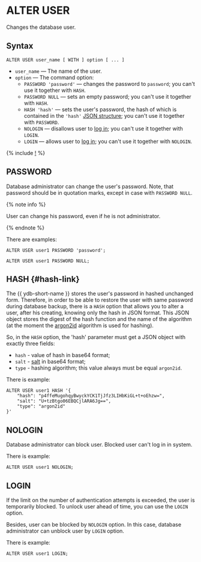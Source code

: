 # ALTER USER

Changes the database user.

## Syntax

```yql
ALTER USER user_name [ WITH ] option [ ... ]
```

* `user_name` — The name of the user.
* `option` — The command option:
  * `PASSWORD 'password'` — changes the password to `password`; you can't use it together with `HASH`.
  * `PASSWORD NULL` — sets an empty password; you can't use it together with `HASH`.
  * `HASH 'hash'` — sets the user's password, the hash of which is contained in the `'hash'` [JSON structure](#hash-link); you can't use it together with `PASSWORD`.
  * `NOLOGIN` — disallows user to [log in](../../../security/authentication.md); you can't use it together with `LOGIN`.
  * `LOGIN` — allows user to [log in](../../../security/authentication.md); you can't use it together with `NOLOGIN`.

{% include [!](../../../_includes/do-not-create-users-in-ldap.md) %}

## PASSWORD

Database administrator can change the user's password. Note, that password should be in quotation marks, except in case with `PASSWORD NULL`.

{% note info %}

User can change his password, even if he is not administrator.

{% endnote %}

There are examples:

```yql
ALTER USER user1 PASSWORD 'password';
```

```yql
ALTER USER user1 PASSWORD NULL;
```

## HASH {#hash-link}

The {{ ydb-short-name }} stores the user's password in hashed unchanged form. Therefore, in order to be able to restore the user with same password during database backup, there is a `HASH` option that allows you to alter a user, after his creating, knowing only the hash in JSON format. This JSON object stores the digest of the hash function and the name of the algorithm (at the moment the [argon2id](https://en.wikipedia.org/wiki/Argon2) algorithm is used for hashing).

So, in the `HASH` option, the 'hash' parameter must get a JSON object with exactly three fields:

* `hash` - value of hash in base64 format;
* `salt` - [salt](https://en.wikipedia.org/wiki/Salt_(cryptography)) in base64 format;
* `type` - hashing algorithm; this value always must be equal `argon2id`.

There is example:

```yql
ALTER USER user1 HASH '{
    "hash": "p4ffeMugohqyBwyckYCK1TjJfz3LIHbKiGL+t+oEhzw=",
    "salt": "U+tzBtgo06EBQCjlARA6Jg==",
    "type": "argon2id"
}'
```

## NOLOGIN

Database administrator can block user. Blocked user can't log in in system.

There is example:

```yql
ALTER USER user1 NOLOGIN;
```

## LOGIN

If the limit on the number of authentication attempts is exceeded, the user is temporarily blocked. To unlock user ahead of time, you can use the `LOGIN` option.

Besides, user can be blocked by `NOLOGIN` option. In this case, database administrator can unblock user by `LOGIN` option.

There is example:

```yql
ALTER USER user1 LOGIN;
```
